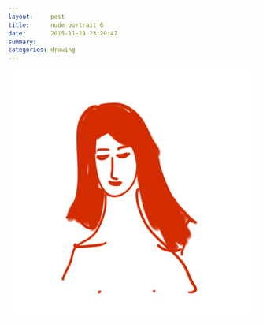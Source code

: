 ```yaml
---
layout:     post
title:      nude portrait 6
date:       2015-11-28 23:20:47
summary:    
categories: drawing
---
```

![nude portrait 6](/images/diary/nude-portrait-6.png "the redhead")
